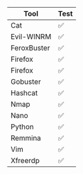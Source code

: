 | Tool       | Test        |
|------------|-------------|    
| Cat    |  :white_check_mark:    |
| Evil-WINRM    |  :white_check_mark:    |
| FeroxBuster    |  :white_check_mark:    |
| Firefox    |  :white_check_mark:    |
| Firefox    |  :white_check_mark:    |
| Gobuster    | :white_check_mark:      |  
| Hashcat    | :white_check_mark:      |  
| Nmap   | :white_check_mark:      |   
| Nano   | :white_check_mark:      |
| Python   | :white_check_mark:      |
| Remmina    |  :white_check_mark:    |
| Vim   | :white_check_mark:      |
| Xfreerdp    |  :white_check_mark:    |

